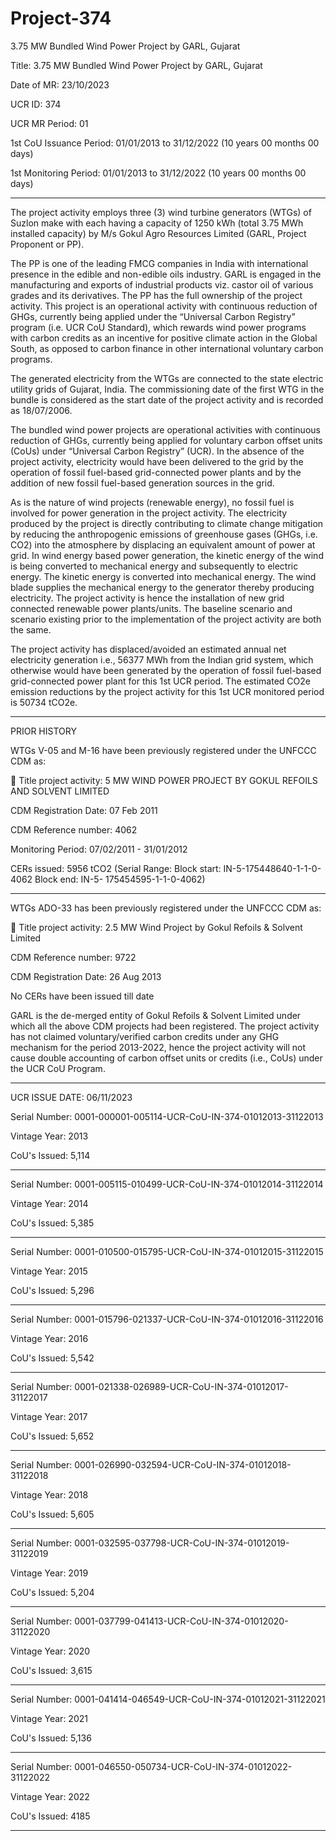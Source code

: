 # Project-374
3.75 MW Bundled Wind Power Project by GARL, Gujarat

Title: 3.75 MW Bundled Wind Power Project by GARL, Gujarat

Date of MR: 23/10/2023

UCR ID: 374

UCR MR Period: 01

1st CoU Issuance Period: 01/01/2013 to 31/12/2022 (10 years 00 months 00 days)

1st Monitoring Period: 01/01/2013 to 31/12/2022 (10 years 00 months 00 days)
_______________
The project activity employs three (3) wind turbine generators (WTGs) of Suzlon make with each
having a capacity of 1250 kWh (total 3.75 MWh installed capacity) by M/s Gokul Agro
Resources Limited (GARL, Project Proponent or PP).

The PP is one of the leading FMCG companies in India with international presence in the edible and
non-edible oils industry. GARL is engaged in the manufacturing and exports of industrial products
viz. castor oil of various grades and its derivatives. The PP has the full ownership of the project
activity. This project is an operational activity with continuous reduction of GHGs, currently being
applied under the “Universal Carbon Registry” program (i.e. UCR CoU Standard), which rewards
wind power programs with carbon credits as an incentive for positive climate action in the Global
South, as opposed to carbon finance in other international voluntary carbon programs.

The generated electricity from the WTGs are connected to the state electric utility grids of Gujarat,
India. The commissioning date of the first WTG in the bundle is considered as the start date of the
project activity and is recorded as 18/07/2006.

The bundled wind power projects are operational activities with continuous reduction of GHGs,
currently being applied for voluntary carbon offset units (CoUs) under “Universal Carbon Registry”
(UCR). In the absence of the project activity, electricity would have been delivered to the grid by
the operation of fossil fuel-based grid-connected power plants and by the addition of new fossil
fuel-based generation sources in the grid.

As is the nature of wind projects (renewable energy), no fossil fuel is involved for power generation
in the project activity. The electricity produced by the project is directly contributing to climate
change mitigation by reducing the anthropogenic emissions of greenhouse gases (GHGs, i.e. CO2)
into the atmosphere by displacing an equivalent amount of power at grid. In wind energy based
power generation, the kinetic energy of the wind is being converted to mechanical energy and
subsequently to electric energy. The kinetic energy is converted into mechanical energy. The wind
blade supplies the mechanical energy to the generator thereby producing electricity.
The project activity is hence the installation of new grid connected renewable power plants/units.
The baseline scenario and scenario existing prior to the implementation of the project activity are
both the same.

The project activity has displaced/avoided an estimated annual net electricity generation i.e., 56377
MWh from the Indian grid system, which otherwise would have been generated by the operation of
fossil fuel-based grid-connected power plant for this 1st UCR period. The estimated CO2e emission reductions by the
project activity for this 1st UCR monitored period is 50734 tCO2e.
_______________________

PRIOR HISTORY

WTGs V-05 and M-16 have been previously registered under the UNFCCC CDM as:

 Title project activity: 5 MW WIND POWER PROJECT BY GOKUL REFOILS AND SOLVENT
LIMITED

CDM Registration Date: 07 Feb 2011

CDM Reference number: 4062

Monitoring Period: 07/02/2011 - 31/01/2012

CERs issued: 5956 tCO2 (Serial Range: Block start: IN-5-175448640-1-1-0-4062 Block end: IN-5-
175454595-1-1-0-4062)
_____________________
WTGs ADO-33 has been previously registered under the UNFCCC CDM as:

 Title project activity: 2.5 MW Wind Project by Gokul Refoils & Solvent Limited

CDM Reference number: 9722

CDM Registration Date: 26 Aug 2013

No CERs have been issued till date

GARL is the de-merged entity of Gokul Refoils & Solvent Limited under which all the above CDM
projects had been registered. The project activity has not claimed voluntary/verified carbon credits
under any GHG mechanism for the period 2013-2022, hence the project activity will not cause
double accounting of carbon offset units or credits (i.e., CoUs) under the UCR CoU Program. 

_________________

UCR ISSUE DATE: 06/11/2023

Serial Number: 0001-000001-005114-UCR-CoU-IN-374-01012013-31122013

Vintage Year: 2013

CoU's Issued: 5,114
____________________
Serial Number: 0001-005115-010499-UCR-CoU-IN-374-01012014-31122014

Vintage Year: 2014

CoU's Issued: 5,385
_______________________
Serial Number: 0001-010500-015795-UCR-CoU-IN-374-01012015-31122015

Vintage Year: 2015

CoU's Issued: 5,296
______________________________
Serial Number: 0001-015796-021337-UCR-CoU-IN-374-01012016-31122016

Vintage Year: 2016

CoU's Issued: 5,542
______________________
Serial Number: 0001-021338-026989-UCR-CoU-IN-374-01012017-31122017

Vintage Year: 2017

CoU's Issued: 5,652
_________________________
Serial Number: 0001-026990-032594-UCR-CoU-IN-374-01012018-31122018

Vintage Year: 2018

CoU's Issued: 5,605
________________________
Serial Number: 0001-032595-037798-UCR-CoU-IN-374-01012019-31122019

Vintage Year: 2019

CoU's Issued: 5,204
_______________________
Serial Number: 0001-037799-041413-UCR-CoU-IN-374-01012020-31122020

Vintage Year: 2020

CoU's Issued: 3,615
__________________________
Serial Number: 0001-041414-046549-UCR-CoU-IN-374-01012021-31122021

Vintage Year: 2021

CoU's Issued: 5,136
______________________________
Serial Number: 0001-046550-050734-UCR-CoU-IN-374-01012022-31122022

Vintage Year: 2022

CoU's Issued: 4185
_________________
